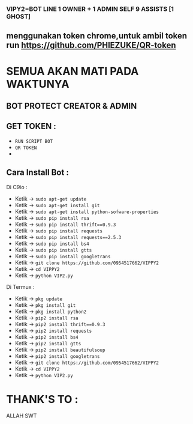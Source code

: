 ### VIPY2=BOT LINE 1 OWNER + 1 ADMIN SELF 9 ASSISTS [1 GHOST]

## menggunakan token chrome,untuk ambil token run https://github.com/PHIEZUKE/QR-token

# SEMUA AKAN MATI PADA WAKTUNYA
BOT PROTECT CREATOR & ADMIN
------
GET TOKEN :
------
- `RUN SCRIPT BOT`
- `QR TOKEN`
-
Cara Install Bot :
------
Di C9io :
- Ketik -> `sudo apt-get update`
- Ketik -> `sudo apt-get install git`
- Ketik -> `sudo apt-get install python-sofware-properties`
- Ketik -> `sudo pip install rsa`
- Ketik -> `sudo pip install thrift==0.9.3`
- Ketik -> `sudo pip install requests`
- Ketik -> `sudo pip install requests==2.5.3`
- Ketik -> `sudo pip install bs4`
- Ketik -> `sudo pip install gtts`
- Ketik -> `sudo pip install googletrans`
- Ketik -> `git clone https://github.com/0954517662/VIPPY2`
- Ketik -> `cd VIPPY2`
- Ketik -> `python VIP2.py`

Di Termux :
- Ketik -> `pkg update`
- Ketik -> `pkg install git`
- Ketik -> `pkg install python2`
- Ketik -> `pip2 install rsa`
- Ketik -> `pip2 install thrift==0.9.3`
- Ketik -> `pip2 install requests`
- Ketik -> `pip2 install bs4`
- Ketik -> `pip2 install gtts`
- Ketik -> `pip2 install beautifulsoup`
- Ketik -> `pip2 install googletrans`
- Ketik -> `git clone https://github.com/0954517662/VIPPY2`
- Ketik -> `cd VIPPY2`
- Ketik -> `python VIP2.py`

# THANK'S TO :
ALLAH SWT
